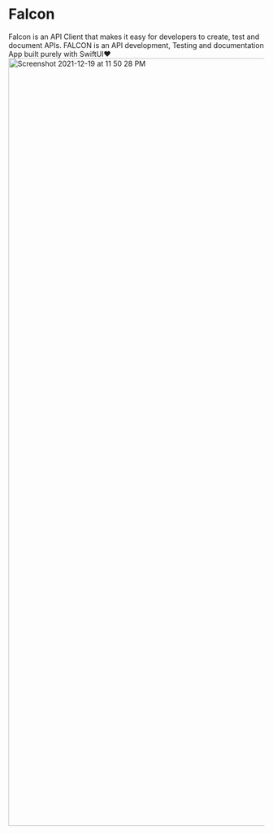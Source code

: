 # Falcon
Falcon is an API Client that makes it easy for developers to create, test and document APIs.
FALCON is an API development, Testing and documentation App built purely with SwiftUI❤️
<img width="1511" alt="Screenshot 2021-12-19 at 11 50 28 PM" src="https://user-images.githubusercontent.com/56252259/146785808-f5e428dd-9006-45c5-b685-a092d5c532ce.png">
